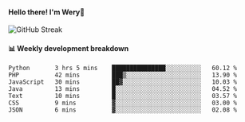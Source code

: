 #### Hello there! I'm Wery👋


![GitHub Streak](https://github-readme-streak-stats.herokuapp.com/?user=weryzebra-yue&theme=swift&hide_border=false&include_all_commits=true)



#### 📊 Weekly development breakdown
<!--START_SECTION:waka-->

```text
Python       3 hrs 5 mins    ███████████████░░░░░░░░░░   60.12 %
PHP          42 mins         ███▒░░░░░░░░░░░░░░░░░░░░░   13.90 %
JavaScript   30 mins         ██▓░░░░░░░░░░░░░░░░░░░░░░   10.03 %
Java         13 mins         █░░░░░░░░░░░░░░░░░░░░░░░░   04.52 %
Text         10 mins         █░░░░░░░░░░░░░░░░░░░░░░░░   03.57 %
CSS          9 mins          ▓░░░░░░░░░░░░░░░░░░░░░░░░   03.00 %
JSON         6 mins          ▓░░░░░░░░░░░░░░░░░░░░░░░░   02.08 %
```

<!--END_SECTION:waka-->
